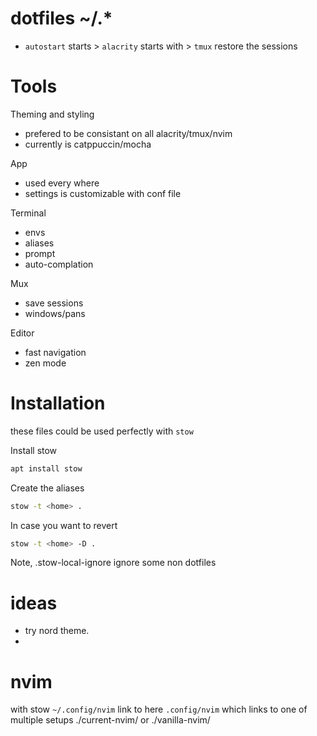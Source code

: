 # dotfiles ~/.*

- `autostart` starts > `alacrity` starts with > `tmux` restore the sessions 

# Tools

Theming and styling
- prefered to be consistant on all alacrity/tmux/nvim
- currently is catppuccin/mocha

App
- used every where
- settings is customizable with conf file

Terminal
- envs
- aliases
- prompt
- auto-complation

Mux
- save sessions
- windows/pans

Editor
- fast navigation
- zen mode


# Installation

these files could be used perfectly with `stow`

Install stow
```bash
apt install stow
```
Create the aliases
```bash
stow -t <home> .
```

In case you want to revert
```bash
stow -t <home> -D .
```

Note, .stow-local-ignore ignore some non dotfiles

# ideas

- try nord theme.
- 


# nvim
with stow `~/.config/nvim` link to here `.config/nvim`
which links to one of multiple setups ./current-nvim/ or ./vanilla-nvim/
